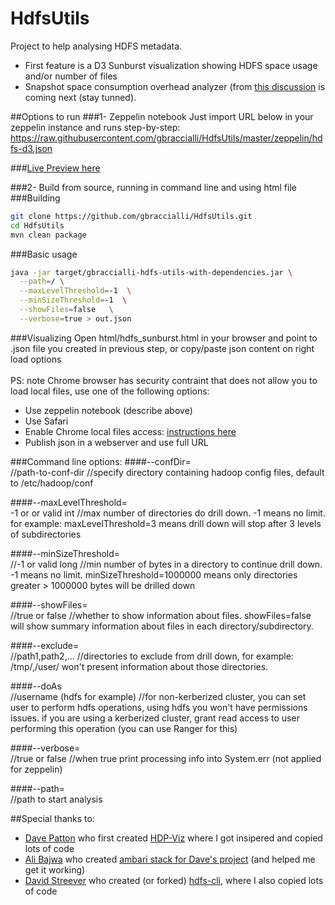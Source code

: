 # HdfsUtils
Project to help analysing HDFS metadata.

- First feature is a D3 Sunburst visualization showing HDFS space usage and/or number of files
- Snapshot space consumption overhead analyzer (from [this discussion](https://community.hortonworks.com/questions/24063/hdfs-snapshot-space-consumption-report.html) is coming next (stay tunned).

##Options to run
###1- Zeppelin notebook
Just import URL below in your zeppelin instance and runs step-by-step:<br/>
https://raw.githubusercontent.com/gbraccialli/HdfsUtils/master/zeppelin/hdfs-d3.json

###[Live Preview here](https://www.zeppelinhub.com/viewer/notebooks/aHR0cHM6Ly9yYXcuZ2l0aHVidXNlcmNvbnRlbnQuY29tL2dicmFjY2lhbGxpL0hkZnNVdGlscy9tYXN0ZXIvemVwcGVsaW4vbm90ZS5qc29u)

###2- Build from source, running in command line and using html file
###Building
```sh
git clone https://github.com/gbraccialli/HdfsUtils.git
cd HdfsUtils
mvn clean package
````
###Basic usage
```sh
java -jar target/gbraccialli-hdfs-utils-with-dependencies.jar \
  --path=/ \
  --maxLevelThreshold=-1  \
  --minSizeThreshold=-1  \
  --showFiles=false   \
  --verbose=true > out.json  
```
###Visualizing
Open html/hdfs_sunburst.html in your browser and point to  .json file you created in previous step, or copy/paste json content on right load options<br/>
<br/>
PS: note Chrome browser has security contraint that does not allow you to load local files, use one of the following options:
- Use zeppelin notebook (describe above)
- Use Safari
- Enable Chrome local files access: [instructions here](http://stackoverflow.com/questions/18586921/how-to-launch-html-using-chrome-at-allow-file-access-from-files-mode)
- Publish json in a webserver and use full URL


###Command line options:
####--confDir=<br/>
//path-to-conf-dir
//specify directory containing hadoop config files, default to /etc/hadoop/conf

####--maxLevelThreshold=<br/>
-1 or or valid int
//max number of directories do drill down. -1 means no limit. for example: maxLevelThreshold=3 means drill down will stop after 3 levels of subdirectories

####--minSizeThreshold=<br/>
//-1 or valid long
//min number of bytes in a directory to continue drill down. -1 means no limit. minSizeThreshold=1000000 means only directories greater > 1000000 bytes will be drilled down

####--showFiles=<br/>
//true or false
//whether to show information about files. showFiles=false will show summary information about files in each directory/subdirectory.

####--exclude=<br/>
//path1,path2,...
//directories to exclude from drill down, for example: /tmp/,/user/ won't present information about those directories.

####--doAs<br/>
//username (hdfs for example)
//for non-kerberized cluster, you can set user to perform hdfs operations, using hdfs you won't have permissions issues. if you are using a kerberized cluster, grant read access to user performing this operation (you can use Ranger for this) 

####--verbose=<br/>
//true or false
//when true print processing info into System.err (not applied for zeppelin)

####--path=<br/>
//path to start analysis


##Special thanks to:
- [Dave Patton](https://github.com/dp1140a) who first created [HDP-Viz](https://github.com/dp1140a/HDP-Viz) where I got insipered and copied lots of code
- [Ali Bajwa](https://github.com/abajwa-hw) who created [ambari stack for Dave's project](https://github.com/abajwa-hw/hdpviz) (and helped me get it working)
- [David Streever](https://github.com/dstreev) who created (or forked) [hdfs-cli](https://github.com/dstreev/hdfs-cli), where I also copied lots of code
